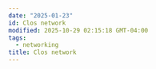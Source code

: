 ```yaml
---
date: "2025-01-23"
id: Clos network
modified: 2025-10-29 02:15:18 GMT-04:00
tags:
  - networking
title: Clos network
---
```

